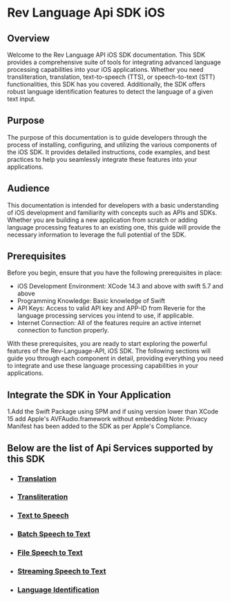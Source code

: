 # Rev Language Api SDK iOS
## Overview
Welcome to the Rev Language API iOS SDK documentation. This SDK provides a comprehensive suite of tools for integrating advanced language processing capabilities into your iOS applications. Whether you need transliteration, translation, text-to-speech (TTS), or speech-to-text (STT) functionalities, this SDK has you covered. Additionally, the SDK offers robust language identification features to detect the language of a given text input.
## Purpose
The purpose of this documentation is to guide developers through the process of installing, configuring, and utilizing the various components of the iOS SDK. It provides detailed instructions, code examples, and best practices to help you seamlessly integrate these features into your applications.
## Audience
This documentation is intended for developers with a basic understanding of iOS development and familiarity with concepts such as APIs and SDKs. Whether you are building a new application from scratch or adding language processing features to an existing one, this guide will provide the necessary information to leverage the full potential of the SDK.
## Prerequisites
Before you begin, ensure that you have the following prerequisites in place:

- iOS Development Environment: XCode 14.3 and above with swift 5.7 and above
- Programming Knowledge: Basic knowledge of Swift
- API Keys: Access to valid API key and APP-ID from Reverie for the language processing services you intend to use, if applicable.
- Internet Connection: All of the features require an active internet connection to function properly.

With these prerequisites, you are ready to start exploring the powerful features of the Rev-Language-API, iOS SDK. The following sections will guide you through each component in detail, providing everything you need to integrate and use these language processing capabilities in your applications.

## Integrate the SDK in Your Application


1.Add the Swift Package using SPM and if using version lower than XCode 15 add Apple's  AVFAudio.framework without embedding
Note: Privacy Manifest has been added to the SDK as per Apple's Compliance.

## Below are the list of Api Services supported by this SDK

- ### [Translation](https://github.com/reverieinc/reverie-language-api-sdk-ios/blob/main/Docs/Translation.md)

- ### [Transliteration](https://github.com/reverieinc/reverie-language-api-sdk-ios/blob/main/Docs/Transliteration.md)

- ### [Text to Speech](https://github.com/reverieinc/reverie-language-api-sdk-ios/blob/main/Docs/Text%20To%20Speech.md)

- ### [Batch Speech to Text](https://github.com/reverieinc/reverie-language-api-sdk-ios/blob/main/Docs/Speech%20to%20Text%20%7C%20Batch.md)


- ### [File Speech to Text](https://github.com/reverieinc/reverie-language-api-sdk-ios/blob/main/Docs/Speech%20to%20Text%7CFile.md)

- ### [Streaming Speech to Text](https://github.com/reverieinc/reverie-language-api-sdk-ios/blob/main/Docs/Speech%20To%20Text%20%7CStreaming.md)

- ### [Language Identification](https://github.com/reverieinc/reverie-language-api-sdk-ios/blob/main/Docs/Language%20Identification.md)
